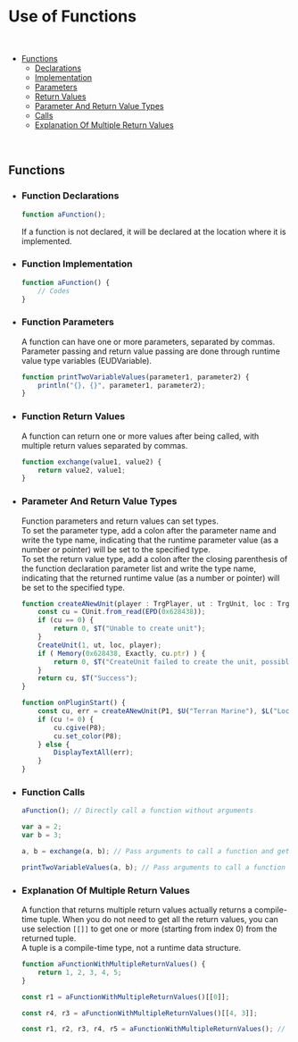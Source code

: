 # Use of Functions

<br />

- [Functions](#functions)
    - [Declarations](#function-declarations)
    - [Implementation](#function-implementation)
    - [Parameters](#function-parameters)
    - [Return Values](#function-return-values)
    - [Parameter And Return Value Types](#parameter-and-return-value-types)
    - [Calls](#function-calls)
    - [Explanation Of Multiple Return Values](#explanation-of-multiple-return-values)

<br />

## Functions

- ### Function Declarations

    ```JavaScript
    function aFunction();
    ```

    If a function is not declared, it will be declared at the location where it is implemented.


- ### Function Implementation

    ```JavaScript
    function aFunction() {
        // Codes
    }
    ```


- ### Function Parameters

    A function can have one or more parameters, separated by commas. Parameter passing and return value passing are done through runtime value type variables (EUDVariable).

    ```JavaScript
    function printTwoVariableValues(parameter1, parameter2) {
        println("{}, {}", parameter1, parameter2);
    }
    ```


- ### Function Return Values

    A function can return one or more values after being called, with multiple return values separated by commas.

    ```JavaScript
    function exchange(value1, value2) {
        return value2, value1;
    }
    ```


- ### Parameter And Return Value Types
    Function parameters and return values can set types.  
    To set the parameter type, add a colon after the parameter name and write the type name, indicating that the runtime parameter value (as a number or pointer) will be set to the specified type.   
    To set the return value type, add a colon after the closing parenthesis of the function declaration parameter list and write the type name, indicating that the returned runtime value (as a number or pointer) will be set to the specified type.  

    ```JavaScript
    function createANewUnit(player : TrgPlayer, ut : TrgUnit, loc : TrgLocation) : CUnit, TrgString {
        const cu = CUnit.from_read(EPD(0x628438));
        if (cu == 0) {
            return 0, $T("Unable to create unit");  
        }
        CreateUnit(1, ut, loc, player);
        if ( Memory(0x628438, Exactly, cu.ptr) ) {  
            return 0, $T("CreateUnit failed to create the unit, possibly incorrect parameters or the location can no longer place more units.");
        }
        return cu, $T("Success");
    }

    function onPluginStart() {
        const cu, err = createANewUnit(P1, $U("Terran Marine"), $L("Location 1"));
        if (cu != 0) {
            cu.cgive(P8);
            cu.set_color(P8);
        } else {
            DisplayTextAll(err);
        }
    }
    ```

- ### Function Calls

    ```JavaScript
    aFunction(); // Directly call a function without arguments

    var a = 2;  
    var b = 3;

    a, b = exchange(a, b); // Pass arguments to call a function and get its return value

    printTwoVariableValues(a, b); // Pass arguments to call a function   
    ```

- ### Explanation Of Multiple Return Values
    A function that returns multiple return values actually returns a compile-time tuple. When you do not need to get all the return values, you can use selection `[[]]` to get one or more (starting from index 0) from the returned tuple.  
    A tuple is a compile-time type, not a runtime data structure.  

    ```JavaScript
    function aFunctionWithMultipleReturnValues() {
        return 1, 2, 3, 4, 5;  
    }

    const r1 = aFunctionWithMultipleReturnValues()[[0]];

    const r4, r3 = aFunctionWithMultipleReturnValues()[[4, 3]];

    const r1, r2, r3, r4, r5 = aFunctionWithMultipleReturnValues(); // When there are enough left values to receive multiple return values, the tuple will automatically unpack
    ```
